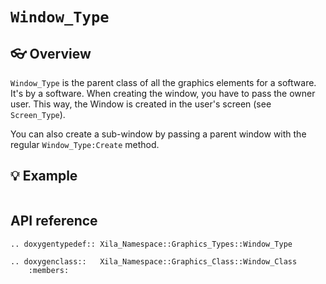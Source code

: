 # `Window_Type`

## 👓 Overview

`Window_Type` is the parent class of all the graphics elements for a software. It's by a software. When creating the window, you have to pass the owner user. This way, the Window is created in the user's screen (see `Screen_Type`).

You can also create a sub-window by passing a parent window with the regular `Window_Type:Create` method.

## 💡 Example

```cpp
```

## API reference

```{eval-rst}
.. doxygentypedef:: Xila_Namespace::Graphics_Types::Window_Type

.. doxygenclass::   Xila_Namespace::Graphics_Class::Window_Class
    :members:
```